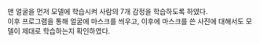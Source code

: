 맨 얼굴을 먼저 모델에 학습시켜 사람의 7개 감정을 학습하도록 하였다.  
이후 프로그램을 통해 얼굴에 마스크를 씌우고, 이후에 마스크를 쓴 사진에 대해서도 모델이 제대로 학습하는지 확인하였다.  
